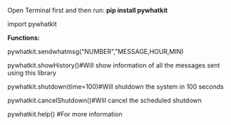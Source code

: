 
Open Terminal first and then run: <b>pip install pywhatkit</b>

import pywhatkit

<b>Functions:</b>

pywhatkit.sendwhatmsg("NUMBER","MESSAGE,HOUR,MIN)

pywhatkit.showHistory()#Will show information of all the messages sent using this library

pywhatkit.shutdown(time=100)#Will shutdown the system in 100 seconds

pywhatkit.cancelShutdown()#Will cancel the scheduled shutdown

pywhatkit.help() #For more information
